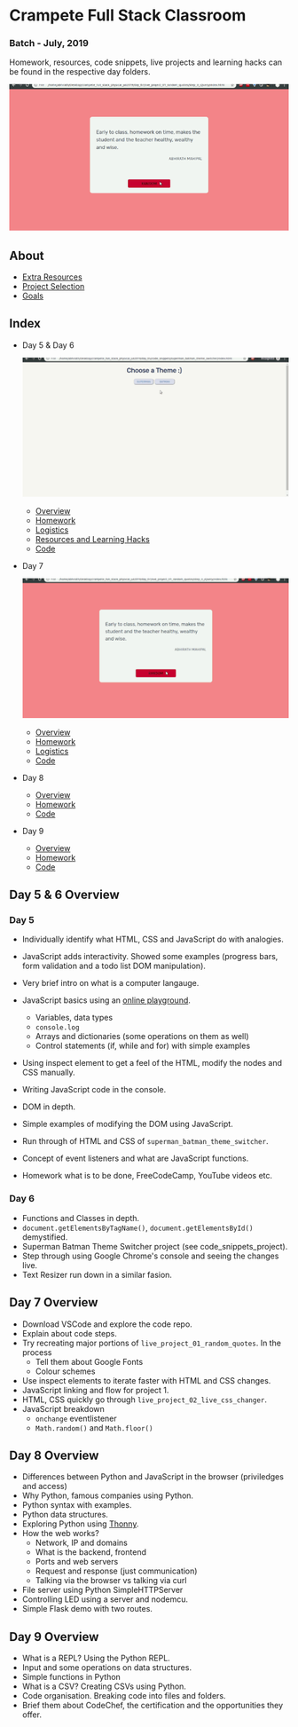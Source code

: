 # Crampete Full Stack Classroom

### Batch - July, 2019

Homework, resources, code snippets, live projects and learning hacks can be found in the respective day folders.

![](media/day_07.gif)

## About

- [Extra Resources](extra-resources.md)
- [Project Selection](project-selection.md)
- [Goals](goals.md)

## Index

- Day 5 & Day 6

  ![](media/day_05_n_06_resized.gif)

  - [Overview](#day-5---6-overview)
  - [Homework](day_05_n_06/homework.md)
  - [Logistics](day_05_n_06/logistics.md)
  - [Resources and Learning Hacks](day_05_n_06/resources-learning-hacks.md)
  - [Code](https://github.com/crampete/full_stack_classroom_july_2019/tree/master/day_05_n_06)

- Day 7

  ![](media/day_07_resized.gif)

  - [Overview](#day-7-overview)
  - [Homework](day_07/homework.md)
  - [Logistics](day_07/logistics.md)
  - [Code](https://github.com/crampete/full_stack_classroom_july_2019/tree/master/day_07)

- Day 8

  - [Overview](#day-8-overview)
  - [Homework](day_08/homework.md)
  - [Code](https://github.com/crampete/full_stack_classroom_july_2019/tree/master/day_08)

- Day 9
  - [Overview](#day-9-overview)
  - [Homework](day_09/homework.md)
  - [Code](https://github.com/crampete/full_stack_classroom_july_2019/tree/master/day_09)

## Day 5 & 6 Overview

### Day 5

- Individually identify what HTML, CSS and JavaScript do with analogies.
- JavaScript adds interactivity. Showed some examples (progress bars, form validation and a todo list DOM manipulation).
- Very brief intro on what is a computer langauge.
- JavaScript basics using an [online playground](https://wwww.playcode.io).

  - Variables, data types
  - `console.log`
  - Arrays and dictionaries (some operations on them as well)
  - Control statements (if, while and for) with simple examples

- Using inspect element to get a feel of the HTML, modify the nodes and CSS manually.
- Writing JavaScript code in the console.
- DOM in depth.
- Simple examples of modifying the DOM using JavaScript.
- Run through of HTML and CSS of `superman_batman_theme_switcher`.
- Concept of event listeners and what are JavaScript functions.
- Homework what is to be done, FreeCodeCamp, YouTube videos etc.

### Day 6

- Functions and Classes in depth.
- `document.getElementsByTagName()`, `document.getElementsById()` demystified.
- Superman Batman Theme Switcher project (see code_snippets_project).
- Step through using Google Chrome's console and seeing the changes live.
- Text Resizer run down in a similar fasion.

## Day 7 Overview

- Download VSCode and explore the code repo.
- Explain about code steps.
- Try recreating major portions of `live_project_01_random_quotes`. In the process
  - Tell them about Google Fonts
  - Colour schemes
- Use inspect elements to iterate faster with HTML and CSS changes.
- JavaScript linking and flow for project 1.
- HTML, CSS quickly go through `live_project_02_live_css_changer`.
- JavaScript breakdown
  - `onchange` eventlistener
  - `Math.random()` and `Math.floor()`

## Day 8 Overview

- Differences between Python and JavaScript in the browser (priviledges and access)
- Why Python, famous companies using Python.
- Python syntax with examples.
- Python data structures.
- Exploring Python using [Thonny](https://www.thonny.org).
- How the web works?
  - Network, IP and domains
  - What is the backend, frontend
  - Ports and web servers
  - Request and response (just communication)
  - Talking via the browser vs talking via curl
- File server using Python SimpleHTTPServer
- Controlling LED using a server and nodemcu.
- Simple Flask demo with two routes.

## Day 9 Overview

- What is a REPL? Using the Python REPL.
- Input and some operations on data structures.
- Simple functions in Python
- What is a CSV? Creating CSVs using Python.
- Code organisation. Breaking code into files and folders.
- Brief them about CodeChef, the certification and the opportunities they offer.
